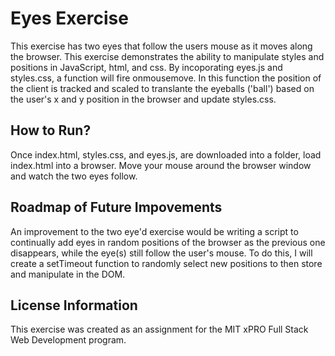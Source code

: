 # Eyes Exercise
This exercise has two eyes that follow the users mouse as it moves along the browser. This exercise demonstrates the ability to manipulate styles and positions in JavaScript, html, and css. By incoporating eyes.js and styles.css, a function will fire onmousemove. In this function the position of the client is tracked and scaled to translante the eyeballs ('ball') based on the user's x and y position in the browser and update styles.css. 

## How to Run?
Once index.html, styles.css, and eyes.js, are downloaded into a folder, load index.html into a browser.
Move your mouse around the browser window and watch the two eyes follow. 

## Roadmap of Future Impovements
An improvement to the two eye'd exercise would be writing a script to continually add eyes in random positions of the browser as the previous one disappears, while the eye(s) still follow the user's mouse. To do this, I will create a setTimeout function to randomly select new positions to then store and manipulate in the DOM.

## License Information
This exercise was created as an assignment for the MIT xPRO Full Stack Web Development program. 
